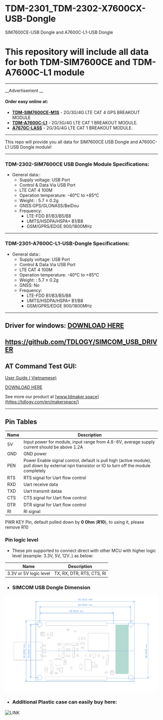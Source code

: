 # TDM-2301_TDM-2302-X7600CX-USB-Dongle
SIM7600CE-USB Dongle and A7600C-L1-USB Dongle

# This repository will include all data for both TDM-SIM7600CE and TDM-A7600C-L1 module
---
__Advertisement  __
#### Order easy online at:
- __[TDM-SIM7600CE-M1S](https://linhkienthuduc.com/module-4g-3g-2g-gps-simcom-sim7600ce-m1s-lte-cat-4-ra-chan)__ - 2G/3G/4G LTE CAT 4 GPS BREAKOUT MODULE
- __[TDM-A7600C-L1](https://linhkienthuduc.com/module-4g-3g-2g-simcom-a7600c-l1-lte-cat-1-ra-chan)__ - 2G/3G/4G LTE CAT 1 BREAKOUT MODULE.
- __[A7670C-LASS](https://linhkienthuduc.com/module-4g-simcom-a7670c-lass-da-ra-chan-thay-the-module-sim800l)__ - 2G/3G/4G LTE CAT 1 BREAKOUT MODULE.
----
This repo will provide you all data for SIM7600CE USB Dongle and A7600C-L1 USB Dongle module!

---

### TDM-2302-SIM7600CE USB Dongle Module Specifications:

+ General data::
  - Supply voltage: USB Port
  - Control & Data Via USB Port
  - LTE CAT 4 100M
  - Operation temperature: -40℃ to +85℃
  - Weight: : 5.7 ± 0.2g
  - GNSS:GPS/GLONASS/BeiDou
  - Frequency:
    * LTE-FDD B1/B3/B5/B8
    * UMTS/HSDPA/HSPA+ B1/B8
    * GSM/GPRS/EDGE 900/1800MHz
 
---
### TDM-2301-A7600C-L1-USB-Dongle Specifications:

+ General data::
  - Supply voltage: USB Port
  - Control & Data Via USB Port
  - LTE CAT 4 100M
  - Operation temperature: -40℃ to +85℃
  - Weight: : 5.7 ± 0.2g
  - GNSS: No
  - Frequency:
    * LTE-FDD B1/B3/B5/B8
    * UMTS/HSDPA/HSPA+ B1/B8
    * GSM/GPRS/EDGE 900/1800MHz


---

## Driver for windows: [DOWNLOAD HERE](https://github.com/TDLOGY/SIMCOM_USB_DRIVER)
https://github.com/TDLOGY/SIMCOM_USB_DRIVER
---

## AT Command Test GUI:

[User Guide ( Vietnamese)](https://linhkienthuduc.com/at-command-test-cho-cac-dong-module-sim)

[DOWNLOAD HERE](https://github.com/TDLOGY/ATCommand_Test)

See more our product at  [www.tdmaker.space](https://tdlogy.com/en/makerspace/)

---

## Pin Tables
| Name| Description |
| ------ | ----------- |
| 5V | Input power for module, input range from 4.8-6V, average supply current should be above 1.2A |
| GND| GND power |
| PEN| Power Enable signal control, default is pull high (active module), pull down by external npn transistor or IO to turn off the module completely |
| RTS| RTS signal for Uart flow control|
| RXD| Uart receive data|
| TXD| Uart transmit dataa|
| CTS| CTS signal for Uart flow control|
| DTR| DTR signal for Uart flow control|
| RI| RI signal |

PWR KEY Pin, default pulled down by **0 Ohm** (**R10**), to using it, please remove R10

### Pin logic level
- These pin supported to connect direct with other MCU with higher logic level (example: 3.3V, 5V, 12V..) as below:

| Name| Description |
| ------ | ----------- |
| 3.3V or 5V logic level | TX, RX, DTR, RTS, CTS, RI|

- ### SIMCOM USB Dongle Dimension

![Pinout](https://github.com/TDLOGY/TDM-2301_TDM-2302-X7600CX-USB-Dongle/blob/main/SIM7600C-USB-Dongle-Dimension.PNG)

- ### Additional Plastic case can easily buy here: 

![LINK]([https://github.com/TDLOGY/TDM-SIM7600CE/blob/main/TDM-SIM7600CE-pinout.PNG](https://github.com/TDLOGY/TDM-2301_TDM-2302-X7600CX-USB-Dongle/blob/main/fdb7d1f3abf676a82fe73.jpg))




